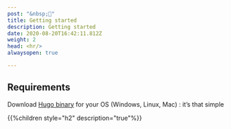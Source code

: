 ```yaml
---
post: "&nbsp;👋"
title: Getting started
description: Getting started
date: 2020-08-20T16:42:11.812Z
weight: 2
head: <hr/>
alwaysopen: true

---
```


## Requirements

Download [Hugo binary](https://gohugo.io/overview/installing/) for your OS (Windows, Linux, Mac) : it’s that simple

{{%children style="h2" description="true"%}}
